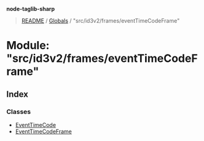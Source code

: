**node-taglib-sharp**

> [README](../README.md) / [Globals](../globals.md) / "src/id3v2/frames/eventTimeCodeFrame"

# Module: "src/id3v2/frames/eventTimeCodeFrame"

## Index

### Classes

* [EventTimeCode](../classes/_src_id3v2_frames_eventtimecodeframe_.eventtimecode.md)
* [EventTimeCodeFrame](../classes/_src_id3v2_frames_eventtimecodeframe_.eventtimecodeframe.md)

